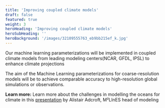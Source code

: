 ```yaml
---
title: 'Improving coupled climate models'
draft: false
featured: true
weight: 3
heroHeading: 'Improving coupled climate models'
heroSubHeading: ''
heroBackground: '/images/32109555763_eb9bb215ef_k.jpg'
---
```



Our machine learning parameterizations will be implemented in coupled climate models from leading modeling centers(NCAR, GFDL, IPSL) to enhance climate projections

The aim of the Machine Learning parameterizations for coarse-resolution models will be to achieve comparable accuracy to high-resolution global simulations or observations. 


**Learn more:**
Learn more about the challenges in modelling the oceans for climate in this [presentation](https://www.pathlms.com/siam/courses/10878/sections/14374/video_presentations/127453) by Alistair Adcroft, M²LInES head of modeling 